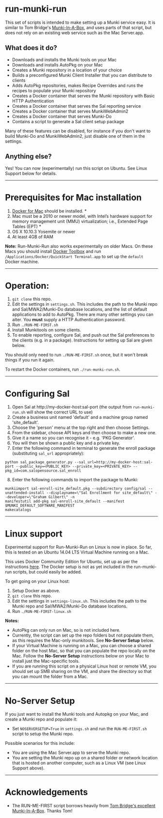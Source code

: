 # run-munki-run

This set of scripts is intended to make setting up a Munki service easy.
It is similar to Tom Bridge's [Munki-In-A-Box], and uses parts of that script,
but does not rely on an existing web service such as the Mac Server.app.

## What does it do?

   * Downloads and installs the Munki tools on your Mac
   * Downloads and installs AutoPkg on your Mac
   * Creates a Munki repository in a location of your choice
   * Builds a preconfigured Munki Client Installer that you can distribute to clients
   * Adds AutoPkg repositories, makes Recipe Overrides and runs the recipes to
     populate your Munki repository
   * Creates a Docker container that serves the Munki repository with Basic HTTP
     Authentication
   * Creates a Docker container that serves the Sal reporting service
   * Creates a Docker container that serves MunkiWebAdmin2
   * Creates a Docker container that serves Munki-Do
   * Contains a script to generate a Sal client setup package

Many of these features can be disabled, for instance if you don't want to build Munki-Do and MunkiWebAdmin2,
just disable one of them in the settings.

## Anything else?

Yes! You can now (experimentally) run this script on Ubuntu. See Linux Support below for details.

---

# Prerequisites for Mac installation
1. [Docker for Mac][Docker] should be installed. *
2. Mac must be a 2010 or newer model, with Intel’s hardware support for memory
   management unit (MMU) virtualization; i.e., Extended Page Tables (EPT) *
3. OS X 10.10.3 Yosemite or newer
4. At least 4GB of RAM

**Note:**
Run-Munki-Run also works experimentally on older Macs. On these Macs you
should install [Docker Toolbox] and run
`/Applications/Docker/QuickStart Terminal.app` to set up the `default` Docker machine.

---

# Operation:

1. `git clone` this repo.
1. Edit the settings in `settings.sh`. This includes the path to the Munki repo and Sal/MWA2/Munki-Do
   database locations, and the list of default applications to add to AutoPkg.
   There are many other settings you can alter. You **must** supply a HTTP Authentication password.
2. Run `./RUN-ME-FIRST.sh`
3. Install Munkitools on some clients.
4. To enable reporting, configure Sal, and push out the Sal preferences to the
   clients (e.g. in a package). Instructions for setting up Sal are given below.

You should only need to run `./RUN-ME-FIRST.sh` once, but it won't break things if you
run it again.

To restart the Docker containers, run `./run-munki-run.sh`.

---

# Configuring Sal

1. Open Sal at http://my-docker-host:sal-port (the output from `run-munki-run.sh` will show the correct URL to use)
2. Create a business unit named 'default' and a machine group named 'site_default'.
3. Choose the 'person' menu at the top right and then choose Settings.
4. From the sidebar, choose API keys and then choose to make a new one.
5. Give it a name so you can recognise it - e.g. 'PKG Generator'.
6. You will then be shown a public key and a private key.
7. Enter the following command in terminal to generate the enroll package (substituting `sal_url` appropriately):

```
python sal_package_generator.py --sal_url=http://my-docker-host:sal-port --public_key=<PUBLIC_KEY> --private_key=<PRIVATE_KEY> --pkg_id=com.salopensource.sal_enroll
```

8. Enter the following commands to import the package to Munki:

```
munkiimport sal-enroll-site_default.pkg --subdirectory config/sal --unattended-install --displayname=\"Sal Enrollment for site_default\" --developer=\"Graham Gilbert\" -n
manifestutil add-pkg sal-enroll-site_default --manifest $MUNKI_DEFAULT_SOFTWARE_MANIFEST
makecatalogs
```

---

# Linux support

Experimental support for Run-Munki-Run on Linux is now in place. So far, this is tested on an Ubuntu 14.04 LTS Virtual Machine running on a Mac.

This uses Docker Community Edition for Ubuntu, set up as per the instructions [here](https://docs.docker.com/engine/installation/linux/ubuntu/). The Docker setup is not as yet included in the run-munki-run scripts, but could easily be added.

To get going on your Linux host:

1. Setup Docker as above.
1. `git clone` this repo.
1. Edit the settings in `settings-linux.sh`. This includes the path to the Munki repo and Sal/MWA2/Munki-Do
   database locations.
2. Run `./RUN-ME-FIRST-linux.sh`

**Notes:**
   * AutoPkg can only run on Mac, so is not included here.
   * Currently, the script can set up the repo folders but not populate them, as this requires the Mac-only munkitools. See **No-Server Setup** below.
   * If your Virtual Machine is running on a Mac, you can choose a shared folder on the host Mac, so that you can populate the repo locally on the Mac.
     Follow the **No-Server Setup** instructions below on your Mac to install just the Mac-specific tools.
   * If you are running this script on a physical Linux host or remote VM, you should set up SMB sharing on the VM,
     and share the directory so that you can mount the folder from a Mac.

---

# No-Server Setup

If you just want to install the Munki tools and Autopkg on your Mac, and create a Munki repo and populate it:

   * Set `NOSERVERSETUP=True` in `settings.sh` and run the `RUN-ME-FIRST.sh` script to setup the Munki repo.

Possible scenarios for this include:

   * You are using the Mac Server.app to serve the Munki repo.
   * You are setting the Munki repo up on a shared folder or network location that is hosted on another computer,
     such as a Linux VM (see Linux Support above).

---

# Acknowledgements

   * The RUN-ME-FIRST script borrows heavily from
     [Tom Bridge's excellent Munki-In-A-Box][Munki-In-A-Box]. Thanks Tom!


[Munki-In-A-Box]: https://github.com/tbridge/munki-in-a-box
[Docker]: https://docs.docker.com/desktop/install/mac-install/
[Docker Toolbox]: https://www.docker.com/products/docker-toolbox
